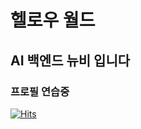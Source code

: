 # 헬로우 월드 
## AI 백엔드 뉴비 입니다
### 프로필 연습중

[![Hits](https://hits.seeyoufarm.com/api/count/incr/badge.svg?url=https%3A%2F%2Fgithub.com%2FJun12kor%2Fhit-counter&count_bg=%2379C83D&title_bg=%239328C4&icon=&icon_color=%23E7E7E7&title=hits&edge_flat=false)](https://hits.seeyoufarm.com)
